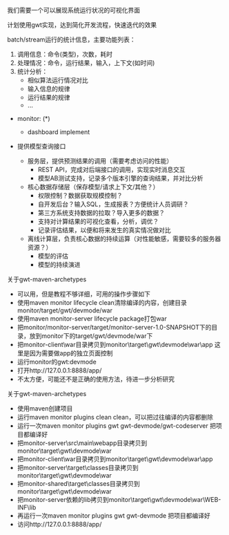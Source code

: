 我们需要一个可以展现系统运行状况的可视化界面

计划使用gwt实现，达到简化开发流程，快速迭代的效果

batch/stream运行的统计信息，主要功能列表：
1. 调用信息：命令(类型)，次数，耗时
2. 处理情况：命令，运行结果，输入，上下文(如时间)
3. 统计分析：
   - 相似算法运行情况对比
   - 输入信息的规律
   - 运行结果的规律
   - ...

- monitor: (*)
  - dashboard implement

- 提供模型查询接口
  - 服务层，提供预测结果的调用（需要考虑访问的性能）
    - REST API，完成对后端接口的调用，实现实时消息交互
    - 模型AB测试支持，记录多个版本引擎的查询结果，并对比分析
  - 核心数据存储层（保存模型/请求上下文/其他？）
    - 权限控制？数据获取规模控制？
    - 自开发后台？输入SQL，生成报表？方便统计人员调研？
    - 第三方系统支持数据的拉取？导入更多的数据？
    - 支持对计算结果的可视化查看，分析，调优？
    - 记录评估结果，以便和将来发生的真实情况做对比
  - 离线计算层，负责核心数据的持续运算（对性能敏感，需要较多的服务器资源？）
    - 模型的评估
    - 模型的持续演进

关于gwt-maven-archetypes
- 可以用，但是教程不够详细，可用的操作步骤如下
- 使用maven monitor lifecycle clean清除编译的内容，创建目录monitor/target/gwt/devmode/war
- 使用maven monitor-server lifecycle package打包war
- 把monitor/monitor-server/target/monitor-server-1.0-SNAPSHOT下的目录，放到monitor下的target/gwt/devmode/war下
- 把monitor-client\war目录拷贝到monitor\target\gwt\devmode\war\app 这里是因为需要做app的独立页面控制
- 运行monitor的gwt:devmode
- 打开http://127.0.0.1:8888/app/
- 不太方便，可能还不是正确的使用方法，待进一步分析研究

关于gwt-maven-archetypes
- 使用maven创建项目
- 运行maven monitor plugins clean clean，可以把过往编译的内容都删除
- 运行一次maven monitor plugins gwt gwt-devmode/gwt-codeserver 把项目都编译好
- 把monitor-server\src\main\webapp目录拷贝到monitor\target\gwt\devmode\war
- 把monitor-client\war目录拷贝到monitor\target\gwt\devmode\war\app
- 把monitor-server\target\classes目录拷贝到monitor\target\gwt\devmode\war
- 把monitor-shared\target\classes目录拷贝到monitor\target\gwt\devmode\war
- 把monitor-server依赖的lib拷贝到monitor\target\gwt\devmode\war\WEB-INF\lib
- 再运行一次maven monitor plugins gwt gwt-devmode 把项目都编译好
- 访问http://127.0.0.1:8888/app/
